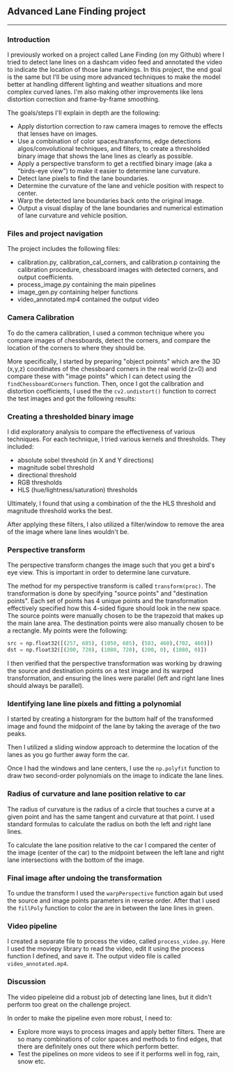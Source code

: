 ## Advanced Lane Finding project
---
### Introduction 
I previously worked on a project called Lane Finding (on my Github) where I tried to detect lane lines on a dashcam video feed and annotated the video to  indicate the location of those lane markings. In this project, the end goal is the same but I'll be using more advanced techniques to make the model better at handling different lighting and weather situations and more complex curved lanes. I'm also making other improvements like lens distortion correction and frame-by-frame smoothing. 

The goals/steps I'll explain in depth are the following:
* Apply distortion correction to raw camera images to remove the effects that lenses have on images. 
* Use a combination of color spaces/transforms, edge detections algos/convolutional techniques, and filters, to create a thresholded binary image that shows the lane lines as clearly as possible. 
* Apply a perspective transform to get a rectified binary image (aka a "birds-eye view") to make it easier to determine lane curvature. 
* Detect lane pixels to find the lane boundaries.
* Determine the curvature of the lane and vehicle position with respect to center.
* Warp the detected lane boundaries back onto the original image.
* Output a visual display of the lane boundaries and numerical estimation of lane curvature and vehicle position.

[//]: # (Image References)

[image1]: ./examples/undistort_output.png "Undistorted"
[image2]: ./test_images/test1.jpg "Road Transformed"
[image3]: ./examples/binary_combo_example.jpg "Binary Example"
[image4]: ./examples/warped_straight_lines.jpg "Warp Example"
[image5]: ./examples/color_fit_lines.jpg "Fit Visual"
[image6]: ./examples/example_output.jpg "Output"
[video1]: ./project_video.mp4 "Video"

### Files and project navigation 
The project includes the following files:
* calibration.py, calibration_cal_corners, and calibration.p containing the calibration procedure, chessboard images with detected corners, and output coefficients.
* process_image.py containing the main pipelines
* image_gen.py containing helper functions
* video_annotated.mp4 contained the output video


### Camera Calibration
To do the camera calibration, I used a common technique where you compare images of chessboards, detect the corners, and compare the location of the corners to where they should be. 

More specifically, I started by preparing "object poinnts" which are the 3D (x,y,z) coordinates of the chessboard corners in the real world (z=0) and compare these with "image points" which I can detect using the `findChessboardCorners` function. Then, once I got the calibration and distortion coefficients, I used the the `cv2.undistort()` function to correct the test images and got the following results: 

### Creating a thresholded binary image
I did exploratory analysis to compare the effectiveness of various techniques. For each technique, I tried various kernels and thresholds. They included:
* absolute sobel threshold (in X and Y directions)
* magnitude sobel threshold
* directional threshold
* RGB thresholds
* HLS (hue/lightness/saturation) thresholds

Ultimately, I found that using a combination of the the HLS threshold and magnitude threshold works the best.

After applying these filters, I also utilized a filter/window to remove the area of the image where lane lines wouldn't be. 

### Perspective transform

The perspective transform changes the image such that you get a bird's eye view. This is important in order to determine lane curvature. 

The method for my perspective transform is called `transform(proc)`. The transformation is done by specifying "source points" and "destination points". Each set of points has 4 unique points and the transformation effectively specified how this 4-sided figure should look in the new space. The source points were manually chosen to be the trapezoid that makes up the main lane area. The destination points were also manually chosen to be a rectangle. My points were the following: 

```python
src = np.float32([(257, 685), (1050, 685), (583, 460),(702, 460)])
dst = np.float32([(200, 720), (1080, 720), (200, 0), (1080, 0)])
```
I then verified that the perspective transformation was working by drawing the source and destination points on a test image and its warped transformation, and ensuring the lines were parallel (left and right lane lines should always be parallel). 

### Identifying lane line pixels and fitting a polynomial

I started by creating a historgram for the buttom half of the transformed image and found the midpoint of the lane by taking the average of the two peaks. 

Then I utilized a sliding window approach to determine the location of the lanes as you go further away form the car. 

Once I had the windows and lane centers, I use the `np.polyfit` function to draw two second-order polynomials on the image to indicate the lane lines. 


### Radius of curvature and lane position relative to car 

The radius of curvature is the radius of a circle that touches a curve at a given point and has the same tangent and curvature at that point. I used standard formulas to calculate the radius on both the left and right lane lines. 

To calculate the lane position relative to the car I compared the center of the image (center of the car) to the midpoint between the left lane and right lane intersections with the bottom of the image. 

### Final image after undoing the transformation 

To undue the transform I used the `warpPerspective` function again but used the source and image points parameters in reverse order. After that I used the `fillPoly` function to color the are in between the lane lines in green. 

### Video pipeline
I created a separate file to process the video, called `process_video.py`. Here I used the moviepy library to read the video, edit it using the process function I defined, and save it. 
The output video file is called `video_annotated.mp4`.

### Discussion
The video pipeleine did a robust job of detecting lane lines, but it didn't perform too great on the challenge project.

In order to make the pipeline even more robust, I need to:
* Explore more ways to process images and apply better filters. There are so many combinations of color spaces and methods to find edges, that there are definitely ones out there which perform better.
* Test the pipelines on more videos to see if it performs well in fog, rain, snow etc.

